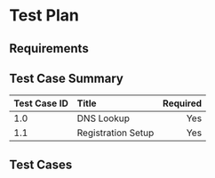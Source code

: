 # Test Plan

## Requirements
## Test Case Summary

| Test Case ID | Title                   | Required  |
| ------------ |:----------------------- | ---------:|
|  1.0         |  DNS Lookup             | Yes       |
|  1.1         |  Registration Setup     | Yes       |

## Test Cases
